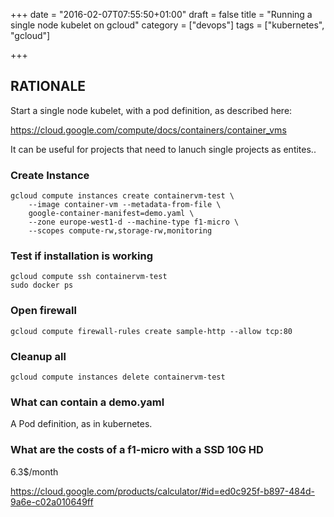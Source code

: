 
+++
date = "2016-02-07T07:55:50+01:00"
draft = false
title = "Running a single node kubelet on gcloud"
category = ["devops"]
tags = ["kubernetes", "gcloud"]

+++


## RATIONALE

Start a single node kubelet, with a pod definition, as described here:

https://cloud.google.com/compute/docs/containers/container_vms

It can be useful for projects that need to lanuch single projects 
as entites..


### Create Instance

```
gcloud compute instances create containervm-test \ 
    --image container-vm --metadata-from-file \
    google-container-manifest=demo.yaml \
    --zone europe-west1-d --machine-type f1-micro \
    --scopes compute-rw,storage-rw,monitoring
```

### Test if installation is working

```
gcloud compute ssh containervm-test
sudo docker ps
```

### Open firewall

```
gcloud compute firewall-rules create sample-http --allow tcp:80
```

### Cleanup all

```
gcloud compute instances delete containervm-test
```


### What can contain a demo.yaml

A Pod definition, as in kubernetes.


### What are the costs of a f1-micro with a SSD 10G HD

6.3$/month

https://cloud.google.com/products/calculator/#id=ed0c925f-b897-484d-9a6e-c02a010649ff


